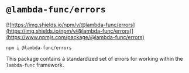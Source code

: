 # `@lambda-func/errors`

[![https://img.shields.io/npm/v/@lambda-func/errors](https://img.shields.io/npm/v/@lambda-func/errors)](https://www.npmjs.com/package/@lambda-func/errors)

```shell
npm i @lambda-func/errors
```

This package contains a standardized set of errors for working within the `lambda-func` framework.
